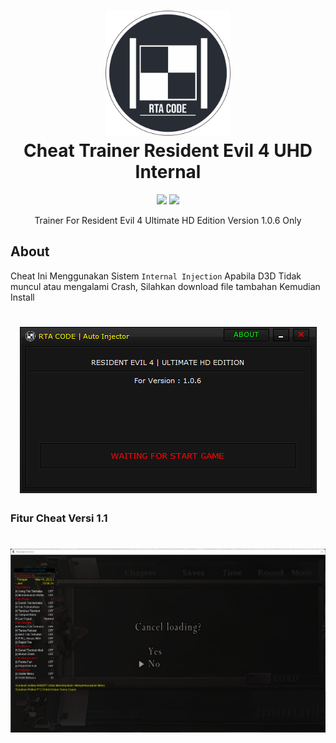 <h1 align="center">
  <img src="https://github.com/rizkisquadpants/RE4UHD/blob/main/assets/Logo2.png" alt="Logo" width="200">
  <br>Cheat Trainer Resident Evil 4 UHD Internal<br>

</h1>

  <p align="center">
    <img src="https://img.shields.io/badge/Cheat Version-v1.0.0.2-red.svg">
  </a>
  <a target="_blank" href="https://github.com/rizkisquadpants/RE4UHD/releases/tag/1.0.0.1">
    <img src="https://img.shields.io/badge/Download Cheat-Klik Disini-blue.svg">
  </a>
  </p>
  

<p align="center">
Trainer For Resident Evil 4 Ultimate HD Edition Version 1.0.6 Only
</p>

## About

Cheat Ini Menggunakan Sistem `Internal Injection` Apabila D3D Tidak muncul atau mengalami Crash, Silahkan download file tambahan  Kemudian Install

<h1 align="center">
  <img src="https://github.com/rizkisquadpants/RE4UHD/blob/main/assets/Main.png">
</h1>
 
 
### Fitur Cheat Versi 1.1


<h1 align="center">
  <img src="https://github.com/rizkisquadpants/RE4UHD/blob/main/assets/InGame.png">
</h1>
